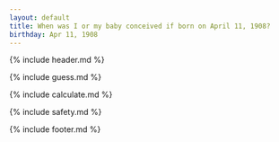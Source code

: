 ```yaml
---
layout: default
title: When was I or my baby conceived if born on April 11, 1908?
birthday: Apr 11, 1908
---
```


{% include header.md %}

{% include guess.md %}

{% include calculate.md %}

{% include safety.md %}

{% include footer.md %}



